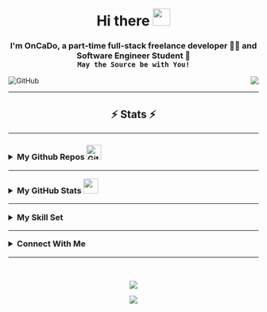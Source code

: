 <!-- Selamlama -->
<h1 align="center">Hi there <img src="https://raw.githubusercontent.com/MartinHeinz/MartinHeinz/master/wave.gif" width="35px"></h1>
<h3 align="center">I'm OnCaDo, a part-time full-stack freelance developer 👨‍💻  and Software Engineer Student 🚀
<br><code>May the Source be with You!</code></h3>
<!-- Selamlama -->
<div align="left">
<img alt="GitHub" src="https://img.shields.io/github/license/oncado86/oncado86"/>
<img align="right" src="https://visitor-badge.laobi.icu/badge?page_id=oncado86.oncado86&right_color=lightgrey&format=true&left_text=My%20Page%20Visitors"></div>
<hr>
<h2 align="center">⚡ Stats ⚡</h2>

<hr>
<h3>
<details>
  <summary>My Github Repos <img src="https://media.giphy.com/media/W5eoZHPpUx9sapR0eu/giphy.gif" width="30px" alt="Git"/></summary>
    <ul>
      <li>
        <a href="https://github.com/oncado86/Algoritmalar_ve_Kodlar" target="_blank">Algorithms and Codes</a>
      </li>
      <li>
        <a href="https://github.com/oncado86/CSharpAndAngularCamp">C# and Angular Camp</a>
      </li>
      <li>
        <a href="https://github.com/oncado86/JavaCamp_2022" target="_blank">Java Camp (2022)</a>
      </li>
      <li>
        <a href="https://github.com/oncado86/JavaAndReactCamp" target="_blank">Java and React Camp</a>
      </li>
      <li>
        <a href="https://github.com/oncado86/Siparis_Otomasyon_Projesi" target="_blank">Order Automation</a>
      </li>
      <li>
        <a href="https://github.com/oncado86/Yazim_Kurallari_ve_Sifreleme_Projesi" target="_blank">Spelling rules and Encryption</a>
      </li>
    </ul>
</details>


<hr>
<details>
<summary>My GitHub Stats <img src="https://media.giphy.com/media/iY8CRBdQXODJSCERIr/giphy.gif" width="30px"></summary>
<div align="center">
<!-- kupalar -->


![trophy](https://github-profile-trophy.vercel.app/?username=oncado86&no-bg=true&no-frame=true&theme=algolia)
<!-- kupalar -->
<!-- grafik -->
<br/>
   <a href="https://github.com/lauragift21/"><img alt="Gift' Activity Graph" src="https://activity-graph.herokuapp.com/graph?username=oncado86&custom_title=Gift's%20Contribution%20Graph&theme=react-dark" /></a>
<br/>
<!-- grafik -->

[![GitHub Streak](https://streak-stats.demolab.com?user=oncado86&theme=dark&border_radius=10&ring=6C0000CF&fire=FF2D2D&currStreakNum=DD2727&currStreakLabel=DDCBCB)](https://git.io/streak-stats)
![GitHub stats](https://github-readme-stats.vercel.app/api?username=oncado86&theme=dark&show_icons=true)

<br/>

[![Top Langs](https://github-readme-stats.vercel.app/api/top-langs/?username=oncado86&theme=dark&layout=compact)](https://github.com/anuraghazra/github-readme-stats)

![GitHub metrics](https://metrics.lecoq.io/oncado86) 
<br/>

</div>
</details>
<hr>
<details><summary> My Skill Set </summary><table><tr><td valign="top" width="33%">

### Frontend  
<div align="center">
<a href="https://getbootstrap.com/docs/3.4/javascript/" target="_blank"><img style="margin: 10px" src="https://profilinator.rishav.dev/skills-assets/bootstrap-plain.svg" alt="Bootstrap" height="50" /></a>  
<a href="https://www.w3schools.com/css/" target="_blank"><img style="margin: 10px" src="https://profilinator.rishav.dev/skills-assets/css3-original-wordmark.svg" alt="CSS3" height="50" /></a>  
<a href="https://en.wikipedia.org/wiki/HTML5" target="_blank"><img style="margin: 10px" src="https://profilinator.rishav.dev/skills-assets/html5-original-wordmark.svg" alt="HTML5" height="50" /></a>  
<a href="https://www.electronjs.org/" target="_blank"><img style="margin: 10px" src="https://profilinator.rishav.dev/skills-assets/electron-original.svg" alt="Electron" height="50" /></a>  
<a href="https://www.javascript.com/" target="_blank"><img style="margin: 10px" src="https://profilinator.rishav.dev/skills-assets/javascript-original.svg" alt="JavaScript" height="50" /></a>  
<a href="https://docs.microsoft.com/en-us/dotnet/csharp/" target="_blank"><img style="margin: 10px" src="https://profilinator.rishav.dev/skills-assets/csharp-original.svg" alt="C#" height="50" /></a>  
<a href="https://dotnet.microsoft.com/download/dotnet-framework" target="_blank"><img style="margin: 10px" src="https://profilinator.rishav.dev/skills-assets/dot-net-original-wordmark.svg" alt=".NET" height="50" /></a>   
<a href="https://www.blender.org/" target="_blank"><img style="margin: 10px" src="https://profilinator.rishav.dev/skills-assets/blender_community_badge_white.svg" alt="Blender" height="50" /></a>  
<a href="https://www.java.com/" target="_blank"><img style="margin: 10px" src="https://profilinator.rishav.dev/skills-assets/java-original-wordmark.svg" alt="Java" height="50" /></a>  
<a href="https://www.android.com/intl/en_in/" target="_blank"><img style="margin: 10px" src="https://profilinator.rishav.dev/skills-assets/android-original-wordmark.svg" alt="Android" height="50" /></a>  
<a href="https://www.python.org/" target="_blank"><img style="margin: 10px" src="https://profilinator.rishav.dev/skills-assets/python-original.svg" alt="Python" height="50" /></a>  
<a href="https://www.linux.org/" target="_blank"><img style="margin: 10px" src="https://profilinator.rishav.dev/skills-assets/linux-original.svg" alt="Linux" height="50" /></a>  
<a href="https://www.adobe.com/in/products/photoshop.html" target="_blank"><img style="margin: 10px" src="https://profilinator.rishav.dev/skills-assets/photoshop-plain.svg" alt="Photoshop" height="50" /></a>  
</div>
</td><td valign="top" width="33%">

### Backend  
<div align="center">  
<a href="https://dotnet.microsoft.com/download" target="_blank"><img style="margin: 10px" src="https://profilinator.rishav.dev/skills-assets/dotnetcore.png" alt=".Net Core" height="50" /></a> 
<a href="https://www.cplusplus.com/" target="_blank"><img style="margin: 10px" src="https://profilinator.rishav.dev/skills-assets/cplusplus-original.svg" alt="C++" height="50" /></a>  
<a href="https://www.javascript.com/" target="_blank"><img style="margin: 10px" src="https://profilinator.rishav.dev/skills-assets/javascript-original.svg" alt="JavaScript" height="50" /></a>  
<a href="https://www.typescriptlang.org/" target="_blank"><img style="margin: 10px" src="https://profilinator.rishav.dev/skills-assets/typescript-original.svg" alt="TypeScript" height="50" /></a>  
<a href="https://www.linux.org/" target="_blank"><img style="margin: 10px" src="https://profilinator.rishav.dev/skills-assets/linux-original.svg" alt="Linux" height="50" /></a>  
<a href="https://www.python.org/" target="_blank"><img style="margin: 10px" src="https://profilinator.rishav.dev/skills-assets/python-original.svg" alt="Python" height="50" /></a>  
<a href="https://github.com/" target="_blank"><img style="margin: 10px" src="https://profilinator.rishav.dev/skills-assets/git-scm-icon.svg" alt="Git" height="50" /></a>  
<a href="https://www.gnu.org/software/bash/" target="_blank"><img style="margin: 10px" src="https://profilinator.rishav.dev/skills-assets/gnu_bash-icon.svg" alt="Bash" height="50" /></a>  
<a href="https://docs.microsoft.com/en-us/dotnet/csharp/" target="_blank"><img style="margin: 10px" src="https://profilinator.rishav.dev/skills-assets/csharp-original.svg" alt="C#" height="50" /></a>  
<a href="https://dotnet.microsoft.com/download/dotnet-framework" target="_blank"><img style="margin: 10px" src="https://profilinator.rishav.dev/skills-assets/dot-net-original-wordmark.svg" alt=".NET" height="50" /></a>  
<a href="https://www.mysql.com/" target="_blank"><img style="margin: 10px" src="https://profilinator.rishav.dev/skills-assets/mysql-original-wordmark.svg" alt="MySQL" height="50" /></a>  
<a href="https://www.java.com/" target="_blank"><img style="margin: 10px" src="https://profilinator.rishav.dev/skills-assets/java-original-wordmark.svg" alt="Java" height="50" /></a>

</div>
</td><td valign="top" width="33%">

### DevOps  
<div align="center">  
<a href="https://aws.amazon.com/" target="_blank"><img style="margin: 10px" src="https://profilinator.rishav.dev/skills-assets/amazonwebservices-original-wordmark.svg" alt="AWS" height="50" /></a>  
<a href="https://cloud.google.com/" target="_blank"><img style="margin: 10px" src="https://profilinator.rishav.dev/skills-assets/google_cloud-icon.svg" alt="GCP" height="50" /></a>  
<a href="https://kubernetes.io/" target="_blank"><img style="margin: 10px" src="https://profilinator.rishav.dev/skills-assets/kubernetes-icon.svg" alt="Kubernetes" height="50" /></a>  
<a href="https://www.linux.org/" target="_blank"><img style="margin: 10px" src="https://profilinator.rishav.dev/skills-assets/linux-original.svg" alt="Linux" height="50" /></a>  
<a href="https://github.com/" target="_blank"><img style="margin: 10px" src="https://profilinator.rishav.dev/skills-assets/git-scm-icon.svg" alt="Git" height="50" /></a>  
<a href="https://www.gnu.org/software/bash/" target="_blank"><img style="margin: 10px" src="https://profilinator.rishav.dev/skills-assets/gnu_bash-icon.svg" alt="Bash" height="50" /></a>  
</div>
</td></tr></table></details>
<hr>


<details>
<summary>Connect With Me</summary>
<div align="center">
<a href="https://twitter.com/oncado86" target="_blank">
<img src=https://img.shields.io/badge/twitter-%2300acee.svg?&style=for-the-badge&logo=twitter&logoColor=white alt=twitter style="margin-bottom: 5px; border-radius: 5px" />
</a>
<a href="https://linkedin.com/in/oncado86" target="_blank">
<img src=https://img.shields.io/badge/linkedin-%231E77B5.svg?&style=for-the-badge&logo=linkedin&logoColor=white alt=linkedin style="margin-bottom: 5px; border-radius: 5px" />
</a>
<a href="https://www.facebook.com/oncado86" target="_blank">
<img src=https://img.shields.io/badge/facebook-%232E87FB.svg?&style=for-the-badge&logo=facebook&logoColor=white alt=facebook style="margin-bottom: 5px; border-radius: 5px" />
</a>
<a href="https://instagram.com/oncado86" target="_blank">
<img src=https://img.shields.io/badge/instagram-%23000000.svg?&style=for-the-badge&logo=instagram&logoColor=white alt=instagram style="margin-bottom: 5px; border-radius: 5px" />
</a>
<a href="https://medium.com/@oncado" target="_blank">
<img src=https://img.shields.io/badge/medium-%23292929.svg?&style=for-the-badge&logo=medium&logoColor=white alt=medium style="margin-bottom: 5px;" />
</a>
<a href="https://github.com/oncado86" target="_blank">
<img src=https://img.shields.io/badge/github-%2324292e.svg?&style=for-the-badge&logo=github&logoColor=white alt=github style="margin-bottom: 5px; border-radius: 5px" />
</a>
</div>  
</details>
<hr>
</h3>
<br/>  

<p align="center">
<img src="https://cdn.dribbble.com/users/44708/screenshots/2694410/media/e98a85805961153e495fe8dfa949dd27.gif"/>
</p>

<!-- Bottom -->
<p align="center">
  <img src="https://capsule-render.vercel.app/api?type=waving&color=gradient&height=60&section=footer&width=100"/>
</p>
<!-- Bottom -->

